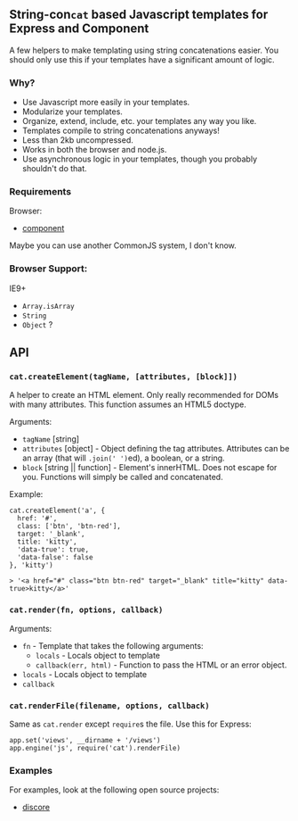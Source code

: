 ## String-con`cat` based Javascript templates for Express and Component

A few helpers to make templating using string concatenations easier. 
You should only use this if your templates have a significant amount of logic.

### Why?

* Use Javascript more easily in your templates.
* Modularize your templates.
* Organize, extend, include, etc. your templates any way you like.
* Templates compile to string concatenations anyways!
* Less than 2kb uncompressed.
* Works in both the browser and node.js.
* Use asynchronous logic in your templates, though you probably shouldn't do that.

### Requirements

Browser:

  * [component](https://github.com/component/component)

Maybe you can use another CommonJS system, I don't know.

### Browser Support:

IE9+

  * `Array.isArray`
  * `String`
  * `Object` ?


## API

### `cat.createElement(tagName, [attributes, [block]])`

A helper to create an HTML element. 
Only really recommended for DOMs with many attributes.
This function assumes an HTML5 doctype.

Arguments:

* `tagName` [string]
* `attributes` [object] - Object defining the tag attributes.
  Attributes can be an array (that will `.join(' ')`ed),
  a boolean, or a string.
* `block` [string || function] - Element's innerHTML. 
  Does not escape for you.
  Functions will simply be called and concatenated.

Example:

    cat.createElement('a', {
      href: '#',
      class: ['btn', 'btn-red'],
      target: '_blank',
      title: 'kitty',
      'data-true': true,
      'data-false': false
    }, 'kitty')

    > '<a href="#" class="btn btn-red" target="_blank" title="kitty" data-true>kitty</a>'

### `cat.render(fn, options, callback)`

Arguments:

* `fn` - Template that takes the following arguments:
  * `locals` - Locals object to template
  * `callback(err, html)` - Function to pass the HTML or an error object.
* `locals` - Locals object to template
* `callback`

### `cat.renderFile(filename, options, callback)`

Same as `cat.render` except `require`s the file.
Use this for Express:

    app.set('views', __dirname + '/views')
    app.engine('js', require('cat').renderFile)

### Examples

For examples, look at the following open source projects:

* [discore](https://github.com/discore/discore-bootstrap)